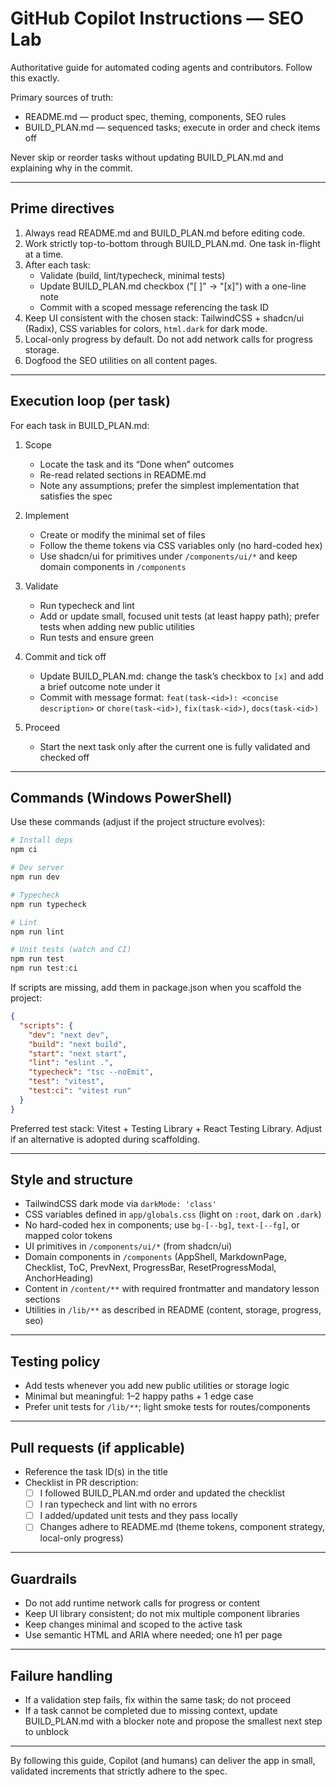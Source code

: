 # GitHub Copilot Instructions — SEO Lab

Authoritative guide for automated coding agents and contributors. Follow this exactly.

Primary sources of truth:
- README.md — product spec, theming, components, SEO rules
- BUILD_PLAN.md — sequenced tasks; execute in order and check items off

Never skip or reorder tasks without updating BUILD_PLAN.md and explaining why in the commit.

---

## Prime directives
1) Always read README.md and BUILD_PLAN.md before editing code.
2) Work strictly top-to-bottom through BUILD_PLAN.md. One task in-flight at a time.
3) After each task:
   - Validate (build, lint/typecheck, minimal tests)
   - Update BUILD_PLAN.md checkbox ("[ ]" -> "[x]") with a one-line note
   - Commit with a scoped message referencing the task ID
4) Keep UI consistent with the chosen stack: TailwindCSS + shadcn/ui (Radix), CSS variables for colors, `html.dark` for dark mode.
5) Local-only progress by default. Do not add network calls for progress storage.
6) Dogfood the SEO utilities on all content pages.

---

## Execution loop (per task)
For each task in BUILD_PLAN.md:

1. Scope
   - Locate the task and its “Done when” outcomes
   - Re-read related sections in README.md
   - Note any assumptions; prefer the simplest implementation that satisfies the spec

2. Implement
   - Create or modify the minimal set of files
   - Follow the theme tokens via CSS variables only (no hard-coded hex)
   - Use shadcn/ui for primitives under `/components/ui/*` and keep domain components in `/components`

3. Validate
   - Run typecheck and lint
   - Add or update small, focused unit tests (at least happy path); prefer tests when adding new public utilities
   - Run tests and ensure green

4. Commit and tick off
   - Update BUILD_PLAN.md: change the task’s checkbox to `[x]` and add a brief outcome note under it
   - Commit with message format: `feat(task-<id>): <concise description>` or `chore(task-<id>)`, `fix(task-<id>)`, `docs(task-<id>)`

5. Proceed
   - Start the next task only after the current one is fully validated and checked off

---

## Commands (Windows PowerShell)
Use these commands (adjust if the project structure evolves):

```powershell
# Install deps
npm ci

# Dev server
npm run dev

# Typecheck
npm run typecheck

# Lint
npm run lint

# Unit tests (watch and CI)
npm run test
npm run test:ci
```

If scripts are missing, add them in package.json when you scaffold the project:

```json
{
  "scripts": {
    "dev": "next dev",
    "build": "next build",
    "start": "next start",
    "lint": "eslint .",
    "typecheck": "tsc --noEmit",
    "test": "vitest",
    "test:ci": "vitest run"
  }
}
```

Preferred test stack: Vitest + Testing Library + React Testing Library. Adjust if an alternative is adopted during scaffolding.

---

## Style and structure
- TailwindCSS dark mode via `darkMode: 'class'`
- CSS variables defined in `app/globals.css` (light on `:root`, dark on `.dark`)
- No hard-coded hex in components; use `bg-[--bg]`, `text-[--fg]`, or mapped color tokens
- UI primitives in `/components/ui/*` (from shadcn/ui)
- Domain components in `/components` (AppShell, MarkdownPage, Checklist, ToC, PrevNext, ProgressBar, ResetProgressModal, AnchorHeading)
- Content in `/content/**` with required frontmatter and mandatory lesson sections
- Utilities in `/lib/**` as described in README (content, storage, progress, seo)

---

## Testing policy
- Add tests whenever you add new public utilities or storage logic
- Minimal but meaningful: 1–2 happy paths + 1 edge case
- Prefer unit tests for `/lib/**`; light smoke tests for routes/components

---

## Pull requests (if applicable)
- Reference the task ID(s) in the title
- Checklist in PR description:
  - [ ] I followed BUILD_PLAN.md order and updated the checklist
  - [ ] I ran typecheck and lint with no errors
  - [ ] I added/updated unit tests and they pass locally
  - [ ] Changes adhere to README.md (theme tokens, component strategy, local-only progress)

---

## Guardrails
- Do not add runtime network calls for progress or content
- Keep UI library consistent; do not mix multiple component libraries
- Keep changes minimal and scoped to the active task
- Use semantic HTML and ARIA where needed; one h1 per page

---

## Failure handling
- If a validation step fails, fix within the same task; do not proceed
- If a task cannot be completed due to missing context, update BUILD_PLAN.md with a blocker note and propose the smallest next step to unblock

---

By following this guide, Copilot (and humans) can deliver the app in small, validated increments that strictly adhere to the spec.
